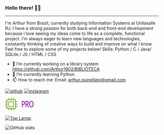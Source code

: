 ### Hello there! 👋🏻
---

I'm Arthur from Brazil, currently studying Information Systems at Unilasalle RJ. I have a strong passion for both back-end and front-end development because I love seeing my ideas come to life as a complete, functional project. I’m always eager to learn new languages and technologies, constantly thinking of creative ways to build and improve on what I know. Feel free to explore some of my projects below!
Skills: Python / C / Java/ SQLite / JS / HTML / CSS

- 🔭 I’m currently working on a library system https://github.com/Arthur1802/BIBLIOTECA 
- 🌱 I’m currently learning Python 
- 📫 How to reach me: Email: arthur.quinellato@gmail.com 


[<img src='https://cdn.jsdelivr.net/npm/simple-icons@3.0.1/icons/github.svg' alt='github' height='40'>](https://github.com/Arthur1802)  [<img src='https://cdn.jsdelivr.net/npm/simple-icons@3.0.1/icons/instagram.svg' alt='instagram' height='40'>](https://www.instagram.com/arthur_qob/)  

<a href='https://docs.github.com/en/developers'><img src='https://raw.githubusercontent.com/acervenky/animated-github-badges/master/assets/devbadge.gif' width='40' height='40'></a> <a href='https://github.com/pricing'><img src='https://raw.githubusercontent.com/acervenky/animated-github-badges/master/assets/pro.gif' width='40' height='40'></a> 

[![Top Langs](https://github-readme-stats.vercel.app/api/top-langs/?username=Arthur1802)](https://github.com/anuraghazra/github-readme-stats)

![GitHub stats](https://github-readme-stats.vercel.app/api?username=Arthur1802&show_icons=true)  
